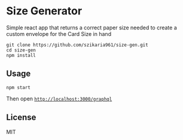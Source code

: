 # Size Generator
Simple react app that returns a correct paper size needed to create a custom envelope for the Card Size in hand

```
git clone https://github.com/szikaria961/size-gen.git
cd size-gen
npm install
```

## Usage

```
npm start
```

Then open [`http://localhost:3000/graphql`](http://localhost:3000/graphql) 

## License

MIT
